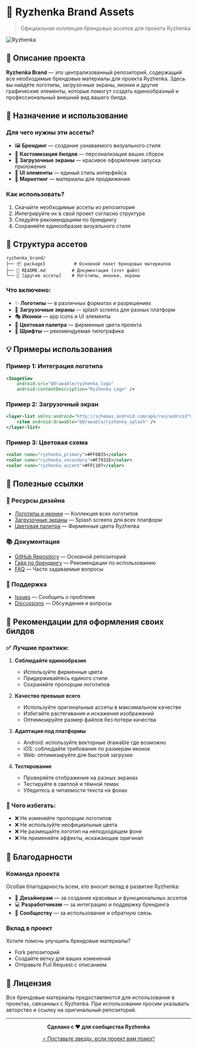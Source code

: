 # 🎨 Ryzhenka Brand Assets

> Официальная коллекция брендовых ассетов для проекта Ryzhenka

![Ryzhenka](https://img.shields.io/badge/Ryzhenka-Brand%20Assets-orange?style=for-the-badge)

## 📖 Описание проекта

**Ryzhenka Brand** — это централизованный репозиторий, содержащий все необходимые брендовые материалы для проекта Ryzhenka. Здесь вы найдёте логотипы, загрузочные экраны, иконки и другие графические элементы, которые помогут создать единообразный и профессиональный внешний вид вашего билда.

## 🎯 Назначение и использование

### Для чего нужны эти ассеты?

- 🖼️ **Брендинг** — создание узнаваемого визуального стиля
- 🚀 **Кастомизация билдов** — персонализация ваших сборок
- 📱 **Загрузочные экраны** — красивое оформление запуска приложения
- 🎨 **UI элементы** — единый стиль интерфейса
- 📢 **Маркетинг** — материалы для продвижения

### Как использовать?

1. Скачайте необходимые ассеты из репозитория
2. Интегрируйте их в свой проект согласно структуре
3. Следуйте рекомендациям по брендингу
4. Сохраняйте единообразие визуального стиля

## 📂 Структура ассетов

```
ryzhenka_brand/
├── 📦 package3           # Основной пакет брендовых материалов
├── 📄 README.md          # Документация (этот файл)
└── 🎨 [другие ассеты]    # Логотипы, иконки, экраны
```

### Что включено:

- ✨ **Логотипы** — в различных форматах и разрешениях
- 🌅 **Загрузочные экраны** — splash screens для разных платформ
- 🎭 **Иконки** — app icons и UI элементы
- 🎨 **Цветовая палитра** — фирменные цвета проекта
- 📐 **Шрифты** — рекомендуемая типографика

## 💡 Примеры использования

### Пример 1: Интеграция логотипа
```xml
<ImageView
    android:src="@drawable/ryzhenka_logo"
    android:contentDescription="Ryzhenka Logo" />
```

### Пример 2: Загрузочный экран
```xml
<layer-list xmlns:android="http://schemas.android.com/apk/res/android">
    <item android:drawable="@drawable/ryzhenka_splash" />
</layer-list>
```

### Пример 3: Цветовая схема
```xml
<color name="ryzhenka_primary">#FF6B35</color>
<color name="ryzhenka_secondary">#F7931E</color>
<color name="ryzhenka_accent">#FFC107</color>
```

## 🔗 Полезные ссылки

### 🎨 Ресурсы дизайна
- [Логотипы и иконки](#) — Коллекция всех логотипов
- [Загрузочные экраны](#) — Splash screens для всех платформ
- [Цветовая палитра](#) — Фирменные цвета Ryzhenka

### 📚 Документация
- [GitHub Repository](https://github.com/Dimasick-git/ryzhenka_brand) — Основной репозиторий
- [Гайд по брендингу](#) — Рекомендации по использованию
- [FAQ](#) — Часто задаваемые вопросы

### 💬 Поддержка
- [Issues](https://github.com/Dimasick-git/ryzhenka_brand/issues) — Сообщить о проблеме
- [Discussions](https://github.com/Dimasick-git/ryzhenka_brand/discussions) — Обсуждения и вопросы

## 🎯 Рекомендации для оформления своих билдов

### ✅ Лучшие практики:

1. **Соблюдайте единообразие**
   - Используйте фирменные цвета
   - Придерживайтесь единого стиля
   - Сохраняйте пропорции логотипов

2. **Качество превыше всего**
   - Используйте оригинальные ассеты в максимальном качестве
   - Избегайте растягивания и искажения изображений
   - Оптимизируйте размер файлов без потери качества

3. **Адаптация под платформы**
   - Android: используйте векторные drawable где возможно
   - iOS: соблюдайте требования по размерам иконок
   - Web: оптимизируйте для быстрой загрузки

4. **Тестирование**
   - Проверяйте отображение на разных экранах
   - Тестируйте в светлой и тёмной темах
   - Убедитесь в читаемости текста на фонах

### 🚫 Чего избегать:

- ❌ Не изменяйте пропорции логотипов
- ❌ Не используйте неофициальные цвета
- ❌ Не размещайте логотип на неподходящем фоне
- ❌ Не применяйте эффекты, искажающие оригинал

## 🙏 Благодарности

### Команда проекта
Особая благодарность всем, кто вносит вклад в развитие Ryzhenka:

- 🎨 **Дизайнерам** — за создание красивых и функциональных ассетов
- 💻 **Разработчикам** — за интеграцию и поддержку брендинга
- 🌟 **Сообществу** — за использование и обратную связь

### Вклад в проект
Хотите помочь улучшить брендовые материалы?
- Fork репозиторий
- Создайте ветку для ваших изменений
- Отправьте Pull Request с описанием

## 📜 Лицензия

Все брендовые материалы предоставляются для использования в проектах, связанных с Ryzhenka. При использовании просим указывать авторство и ссылку на оригинальный репозиторий.

---

<p align="center">
  <b>Сделано с ❤️ для сообщества Ryzhenka</b>
</p>

<p align="center">
  <a href="https://github.com/Dimasick-git/ryzhenka_brand">⭐ Поставьте звезду, если проект вам помог!</a>
</p>
